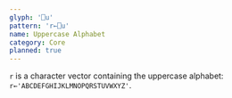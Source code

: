 ```yaml
---
glyph: '⎕u'
pattern: 'r←⎕u'
name: Uppercase Alphabet
category: Core
planned: true
---
```


`r` is a character vector containing the uppercase alphabet: `r←'ABCDEFGHIJKLMNOPQRSTUVWXYZ'`.